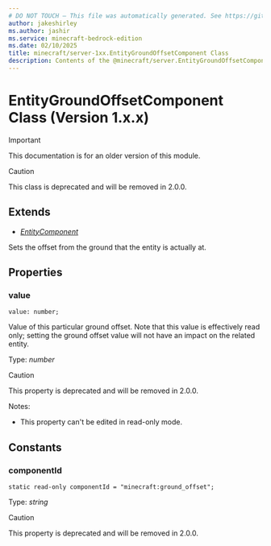 ```yaml
---
# DO NOT TOUCH — This file was automatically generated. See https://github.com/mojang/minecraftapidocsgenerator to modify descriptions, examples, etc.
author: jakeshirley
ms.author: jashir
ms.service: minecraft-bedrock-edition
ms.date: 02/10/2025
title: minecraft/server-1xx.EntityGroundOffsetComponent Class
description: Contents of the @minecraft/server.EntityGroundOffsetComponent class (Version 1.x.x).
---
```

# EntityGroundOffsetComponent Class (Version 1.x.x)

> [!IMPORTANT]
> This documentation is for an older version of this module.

> [!CAUTION]
> This class is deprecated and will be removed in 2.0.0.

## Extends
- [*EntityComponent*](EntityComponent.md)

Sets the offset from the ground that the entity is actually at.

## Properties

### **value**
`value: number;`

Value of this particular ground offset. Note that this value is effectively read only; setting the ground offset value will not have an impact on the related entity.

Type: *number*

> [!CAUTION]
> This property is deprecated and will be removed in 2.0.0.

Notes:
  - This property can't be edited in read-only mode.

## Constants

### **componentId**
`static read-only componentId = "minecraft:ground_offset";`

Type: *string*

> [!CAUTION]
> This property is deprecated and will be removed in 2.0.0.

